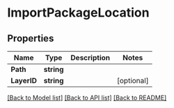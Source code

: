 # ImportPackageLocation

## Properties

Name | Type | Description | Notes
------------ | ------------- | ------------- | -------------
**Path** | **string** |  | 
**LayerID** | **string** |  | [optional] 

[[Back to Model list]](../README.md#documentation-for-models) [[Back to API list]](../README.md#documentation-for-api-endpoints) [[Back to README]](../README.md)


